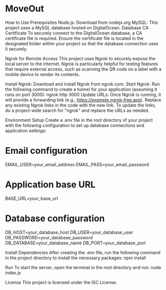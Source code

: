 # MoveOut

How to Use
Prerequisites
Node.js: Download from nodejs.org
MySQL: This project uses a MySQL database hosted on DigitalOcean.
Database CA Certificate
To securely connect to the DigitalOcean database, a CA certificate file is required. Ensure the certificate file is located in the designated folder within your project so that the database connection uses it securely.

Ngrok for Remote Access
This project uses Ngrok to securely expose the local server to the internet. Ngrok is particularly helpful for testing features that require external access, such as scanning the QR code on a label with a mobile device to render its contents.

Install Ngrok: Download and install Ngrok from ngrok.com.
Start Ngrok: Run the following command to create a tunnel for your application (assuming it runs on port 3000): ngrok http 3000
Update URLs: Once Ngrok is running, it will provide a forwarding link (e.g., https://example.ngrok-free.app). Replace any existing Ngrok links in the code with the new link. To update the links, do a project-wide search for "ngrok" and replace the URLs as needed.

Environment Setup
Create a .env file in the root directory of your project with the following configuration to set up database connections and application settings:

# Email configuration

EMAIL_USER=your_email_address
EMAIL_PASS=your_email_password

# Application base URL

BASE_URL=your_base_url

# Database configuration

DB_HOST=your_database_host
DB_USER=your_database_user
DB_PASSWORD=your_database_password
DB_DATABASE=your_database_name
DB_PORT=your_database_port

Install Dependencies
After creating the .env file, run the following command in the project directory to install the necessary packages: npm install

Run
To start the server, open the terminal in the root directory and run: node index.js

License
This project is licensed under the ISC License.
